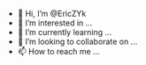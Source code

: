 - 👋 Hi, I’m @EricZYk
- 👀 I’m interested in ...
- 🌱 I’m currently learning ...
- 💞️ I’m looking to collaborate on ...
- 📫 How to reach me ...

<!---
EricZYk/EricZYk is a ✨ special ✨ repository because its `README.md` (this file) appears on your GitHub profile.
You can click the Preview link to take a look at your changes.
--->
